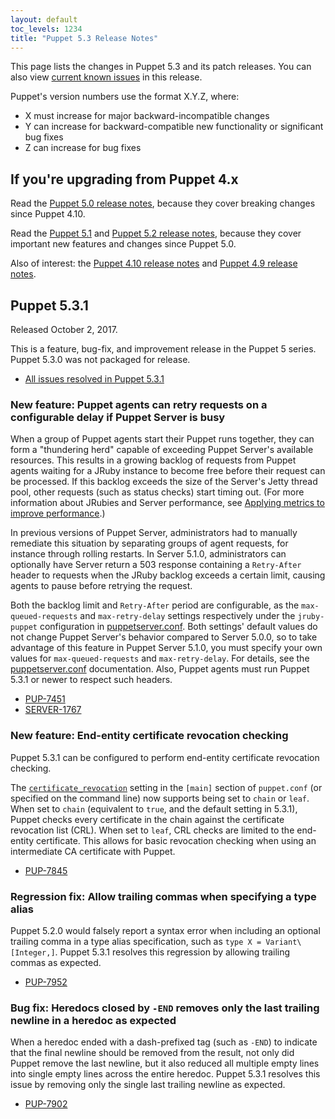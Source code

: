 ```yaml
---
layout: default
toc_levels: 1234
title: "Puppet 5.3 Release Notes"
---
```


This page lists the changes in Puppet 5.3 and its patch releases. You can also view [current known issues](known_issues.html) in this release.

Puppet's version numbers use the format X.Y.Z, where:

-   X must increase for major backward-incompatible changes
-   Y can increase for backward-compatible new functionality or significant bug fixes
-   Z can increase for bug fixes

## If you're upgrading from Puppet 4.x

Read the [Puppet 5.0 release notes](/puppet/5.0/release_notes.html), because they cover breaking changes since Puppet 4.10.

Read the [Puppet 5.1](/puppet/5.1/release_notes.html) and [Puppet 5.2 release notes](/puppet/5.2/release_notes.html), because they cover important new features and changes since Puppet 5.0.

Also of interest: the [Puppet 4.10 release notes](/puppet/4.10/release_notes.html) and [Puppet 4.9 release notes](/puppet/4.9/release_notes.html).

## Puppet 5.3.1

Released October 2, 2017.

This is a feature, bug-fix, and improvement release in the Puppet 5 series. Puppet 5.3.0 was not packaged for release.

-   [All issues resolved in Puppet 5.3.1](https://tickets.puppetlabs.com/issues/?jql=fixVersion%20%3D%20%27PUP%205.3.1%27)

### New feature: Puppet agents can retry requests on a configurable delay if Puppet Server is busy

When a group of Puppet agents start their Puppet runs together, they can form a "thundering herd" capable of exceeding Puppet Server's available resources. This results in a growing backlog of requests from Puppet agents waiting for a JRuby instance to become free before their request can be processed. If this backlog exceeds the size of the Server's Jetty thread pool, other requests (such as status checks) start timing out. (For more information about JRubies and Server performance, see [Applying metrics to improve performance]({{puppetserver}}/puppet_server_metrics_performance.html#measuring-capacity-with-jrubies).)

In previous versions of Puppet Server, administrators had to manually remediate this situation by separating groups of agent requests, for instance through rolling restarts. In Server 5.1.0, administrators can optionally have Server return a 503 response containing a `Retry-After` header to requests when the JRuby backlog exceeds a certain limit, causing agents to pause before retrying the request.

Both the backlog limit and `Retry-After` period are configurable, as the `max-queued-requests` and `max-retry-delay` settings respectively under the `jruby-puppet` configuration in [puppetserver.conf]({{puppetserver}}/config_file_puppetserver.html). Both settings' default values do not change Puppet Server's behavior compared to Server 5.0.0, so to take advantage of this feature in Puppet Server 5.1.0, you must specify your own values for `max-queued-requests` and `max-retry-delay`. For details, see the [puppetserver.conf]({{puppetserver}}/config_file_puppetserver.html) documentation. Also, Puppet agents must run Puppet 5.3.1 or newer to respect such headers.

-   [PUP-7451](https://tickets.puppetlabs.com/browse/PUP-7902)
-   [SERVER-1767](https://tickets.puppetlabs.com/browse/SERVER-1767)

### New feature: End-entity certificate revocation checking

Puppet 5.3.1 can be configured to perform end-entity certificate revocation checking.

The [`certificate_revocation`](https://docs.puppet.com/puppet/latest/configuration.html#certificaterevocation) setting in the `[main]` section of `puppet.conf` (or specified on the command line) now supports being set to `chain` or `leaf`. When set to `chain` (equivalent to `true`, and the default setting in 5.3.1), Puppet checks every certificate in the chain against the certificate revocation list (CRL). When set to `leaf`, CRL checks are limited to the end-entity certificate. This allows for basic revocation checking when using an intermediate CA certificate with Puppet.

-   [PUP-7845](https://tickets.puppetlabs.com/browse/PUP-7845)

### Regression fix: Allow trailing commas when specifying a type alias

Puppet 5.2.0 would falsely report a syntax error when including an optional trailing comma in a type alias specification, such as `type X = Variant\[Integer,]`. Puppet 5.3.1 resolves this regression by allowing trailing commas as expected.

-   [PUP-7952](https://tickets.puppetlabs.com/browse/PUP-7952)

### Bug fix: Heredocs closed by `-END` removes only the last trailing newline in a heredoc as expected

When a heredoc ended with a dash-prefixed tag (such as `-END`) to indicate that the final newline should be removed from the result, not only did Puppet remove the last newline, but it also reduced all multiple empty lines into single empty lines across the entire heredoc. Puppet 5.3.1 resolves this issue by removing only the single last trailing newline as expected.

-   [PUP-7902](https://tickets.puppetlabs.com/browse/PUP-7902)

